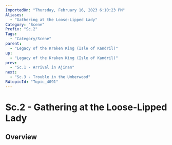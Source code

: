 ```yaml
---
ImportedOn: "Thursday, February 16, 2023 6:10:23 PM"
Aliases:
  - "Gathering at the Loose-Lipped Lady"
Category: "Scene"
Prefix: "Sc.2"
Tags:
  - "Category/Scene"
parent:
  - "Legacy of the Kraken King (Isle of Kandril)"
up:
  - "Legacy of the Kraken King (Isle of Kandril)"
prev:
  - "Sc.1 - Arrival in Ajinan"
next:
  - "Sc.3 - Trouble in the Umberwood"
RWtopicId: "Topic_4091"
---
```

# Sc.2 - Gathering at the Loose-Lipped Lady
## Overview
